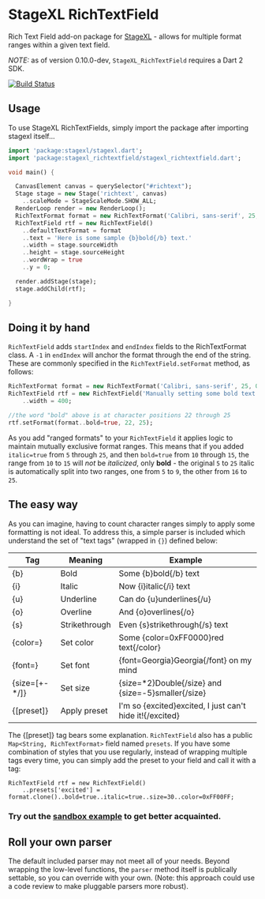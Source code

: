 StageXL RichTextField
=====================

Rich Text Field add-on package for [StageXL](https://github.com/bp74/StageXL) - allows for multiple format ranges within a given text field.

*NOTE:* as of version 0.10.0-dev, `StageXL_RichTextField` requires a Dart 2 SDK.

[![Build Status](https://travis-ci.org/bp74/StageXL_RichTextField.svg?branch=master)](https://travis-ci.org/bp74/StageXL_RichTextField)

Usage
-----

To use StageXL RichTextFields, simply import the package after importing stagexl itself...
```dart
import 'package:stagexl/stagexl.dart';
import 'package:stagexl_richtextfield/stagexl_richtextfield.dart';

void main() {

  CanvasElement canvas = querySelector("#richtext");
  Stage stage = new Stage('richtext', canvas)
    ..scaleMode = StageScaleMode.SHOW_ALL;
  RenderLoop render = new RenderLoop();
  RichTextFormat format = new RichTextFormat('Calibri, sans-serif', 25, 0x000000, align: TextFormatAlign.LEFT);
  RichTextField rtf = new RichTextField()
    ..defaultTextFormat = format
    ..text = 'Here is some sample {b}bold{/b} text.'
    ..width = stage.sourceWidth
    ..height = stage.sourceHeight
    ..wordWrap = true
    ..y = 0;

  render.addStage(stage);
  stage.addChild(rtf);

}
```

Doing it by hand
----------------

`RichTextField` adds `startIndex` and `endIndex` fields to the RichTextFormat class.  A `-1` in `endIndex`
will anchor the format through the end of the string.  These are commonly specified in the `RichTextField.setFormat`
method, as follows:

```dart
RichTextFormat format = new RichTextFormat('Calibri, sans-serif', 25, 0x000000, align: TextFormatAlign.LEFT);
RichTextField rtf = new RichTextField('Manually setting some bold text', format, false)
    ..width = 400;

//the word "bold" above is at character positions 22 through 25
rtf.setFormat(format..bold=true, 22, 25);
```

As you add "ranged formats" to your `RichTextField` it applies logic to maintain mutually exclusive format ranges.
This means that if you added `italic=true` from `5` through `25`, and then `bold=true` from `10` through `15`, the
range from `10` to `15` will *not* be _italicized_, only **bold** - the original `5` to `25` italic is automatically
split into two ranges, one from `5` to `9`, the other from `16` to `25`.

The easy way
------------

As you can imagine, having to count character ranges simply to apply some formatting is not ideal.  To address
this, a simple parser is included which understand the set of "text tags" (wrapped in `{}`) defined below:

| Tag           | Meaning       | Example                                                  |
|---------------|---------------|----------------------------------------------------------|
| {b}           | Bold          | Some {b}bold{/b} text                                    |
| {i}           | Italic        | Now {i}italic{/i} text                                   |
| {u}           | Underline     | Can do {u}underlines{/u}                                 |
| {o}           | Overline      | And {o}overlines{/o}                                     |
| {s}           | Strikethrough | Even {s}strikethrough{/s} text                           |
| {color=}      | Set color     | Some {color=0xFF0000}red text{/color}                    |
| {font=}       | Set font      | {font=Georgia}Georgia{/font} on my mind                  |
| {size=[+-*/]} | Set size      | {size=*2}Double{/size} and {size=-5}smaller{/size}       |
| {[preset]}    | Apply preset  | I'm so {excited}excited, I just can't hide it!{/excited} |

The {[preset]} tag bears some explanation. `RichTextField` also has a public `Map<String, RichTextFormat>` field
named `presets`.  If you have some combination of styles that you use regularly, instead of wrapping multiple
tags every time, you can simply add the preset to your field and call it with a tag:

```
RichTextField rtf = new RichTextField()
    ..presets['excited'] = format.clone()..bold=true..italic=true..size=30..color=0xFF00FF;
```

### Try out the [sandbox example](http://www.stagexl.org/show/richtextfield/sandbox/example.html) to get better acquainted.

Roll your own parser
--------------------

The default included parser may not meet all of your needs.  Beyond wrapping the low-level functions,
the `parser` method itself is publically settable, so you can override with your own.
(Note: this approach could use a code review to make pluggable parsers more robust).
